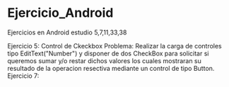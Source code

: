 # Ejercicio_Android
Ejercicios en Android estudio 5,7,11,33,38

Ejercicio 5: Control de  Ckeckbox
Problema: Realizar la carga de controles tipo EditText("Number") y disponer de dos CheckBox para solicitar si queremos sumar y/o restar dichos valores los cuales mostraran
su resultado de la operacion resectiva  mediante un control de tipo Button. 
Ejercicio 7: 
